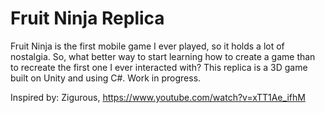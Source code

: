 # Fruit Ninja Replica
Fruit Ninja is the first mobile game I ever played, so it holds a lot of nostalgia. So, what better way to start learning how to create a game than to recreate the first one I ever interacted with? This replica is a 3D game built on Unity and using C#. Work in progress.

Inspired by: Zigurous, https://www.youtube.com/watch?v=xTT1Ae_ifhM
